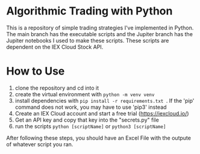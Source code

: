 # Algorithmic Trading with Python
This is a repository of simple trading strategies I've implemented in Python. The main branch has the executable scripts and the Jupiter branch
has the Jupiter notebooks I used to make these scripts. These scripts are dependent on the IEX Cloud Stock API.

# How to Use
1. clone the repository and cd into it
2. create the virtual environment with ```python -m venv venv```
3. install dependencies with ```pip install -r requirements.txt ```. If the 'pip' command does not work, you may have to use 'pip3' instead
4. Create an IEX Cloud account and start a free trial (https://iexcloud.io/)
5. Get an API key and copy that key into the "secrets.py" file
6. run the scripts ```python [scriptName]``` or ```python3 [scriptName]```

After following these steps, you should have an Excel File with the outpute of whatever script you ran.
